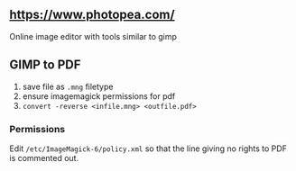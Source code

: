 ## https://www.photopea.com/

Online image editor with tools similar to gimp

## GIMP to PDF

1. save file as `.mng` filetype
2. ensure imagemagick permissions for pdf
3. `convert -reverse <infile.mng> <outfile.pdf>`

### Permissions
Edit `/etc/ImageMagick-6/policy.xml` so that the line giving no rights to PDF is commented out.
<!--stackedit_data:
eyJoaXN0b3J5IjpbLTE5NTE1NzQzNDEsMTkyMjY4NjU0OV19
-->